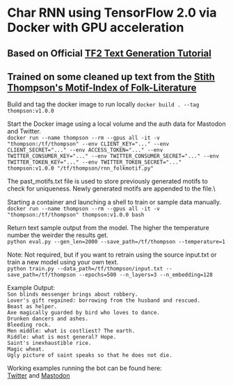 # Char RNN using TensorFlow 2.0 via Docker with GPU acceleration

## Based on Official [TF2 Text Generation Tutorial](https://www.tensorflow.org/text/tutorials/text_generation)

## Trained on some cleaned up text from the [Stith Thompson's Motif-Index of Folk-Literature](https://archive.org/details/Thompson2016MotifIndex)

Build and tag the docker image to run locally
`docker build . --tag thompson:v1.0.0`

Start the Docker image using a local volume and the auth data for Mastodon and Twitter.\
`docker run --name thompson --rm --gpus all -it -v "thompson:/tf/thompson" --env CLIENT_KEY="..." --env CLIENT_SECRET="..." --env ACCESS_TOKEN="..." --env TWITTER_CONSUMER_KEY="..." --env TWITTER_CONSUMER_SECRET="..." --env TWITTER_TOKEN_KEY="..." --env TWITTER_TOKEN_SECRET="..." thompson:v1.0.0 "/tf/thompson/rnn_folkmotif.py"`

The past_motifs.txt file is used to store previously generated motifs to check for uniqueness. Newly generated motifs are appended to the file.\

Starting a container and launching a shell to train or sample data manually.\
`docker run --name thompson --rm --gpus all -it -v "thompson:/tf/thompson" thompson:v1.0.0 bash`

Return text sample output from the model. The higher the temperature number the weirder the results get.\
`python eval.py --gen_len=2000 --save_path=/tf/thompson --temperature=1`

Note: Not required, but if you want to retrain using the source input.txt or train a new model using your own text.\
`python train.py --data_path=/tf/thompson/input.txt --save_path=/tf/thompson --epochs=500 --n_layers=3 --n_embedding=128`

Example Output:\
`Son blinds messenger brings about robbery.`\
`Lover's gift regained: borrowing from the husband and rescued.`\
`Beast as helper.`\
`Axe magically guarded by bird who loves to dance.`\
`Drunken dancers and ashes.`\
`Bleeding rock.`\
`Men middle: what is costliest? The earth.`\
`Riddle: what is most general? Hope.`\
`Saint's inexhaustible rice.`\
`Magic wheat.`\
`Ugly picture of saint speaks so that he does not die.`

Working examples running the bot can be found here:\
  [Twitter](https://twitter.com/neuralfolk) and [Mastodon](https://botsin.space/@neuralfolkmotifs)  
